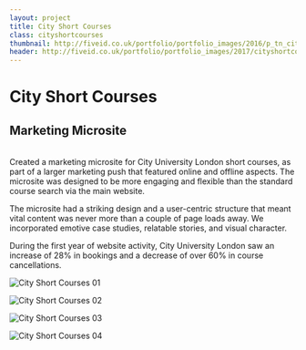 ```yaml
---
layout: project
title: City Short Courses
class: cityshortcourses
thumbnail: http://fiveid.co.uk/portfolio/portfolio_images/2016/p_tn_cityshortcourses.png
header: http://fiveid.co.uk/portfolio/portfolio_images/2017/cityshortcourses_header.jpg
---
```


# City Short Courses

## Marketing Microsite

<br/>
Created a marketing microsite for City University London short courses, as part of a larger marketing push that featured online and offline aspects. The microsite was designed to be more engaging and flexible than the standard course search via the main website.

The microsite had a striking design and a user-centric structure that meant vital content was never more than a couple of page loads away. We incorporated emotive case studies, relatable stories, and visual character.

During the first year of website activity, City University London saw an increase of 28% in bookings and a decrease of over 60% in course cancellations.

![City Short Courses 01](http://fiveid.co.uk/portfolio/portfolio_images/2017/cityshortcourses_01.jpg)

![City Short Courses 02](http://fiveid.co.uk/portfolio/portfolio_images/2017/cityshortcourses_02.jpg)

![City Short Courses 03](http://fiveid.co.uk/portfolio/portfolio_images/2017/cityshortcourses_03.jpg)

![City Short Courses 04](http://fiveid.co.uk/portfolio/portfolio_images/2017/cityshortcourses_04.jpg)

